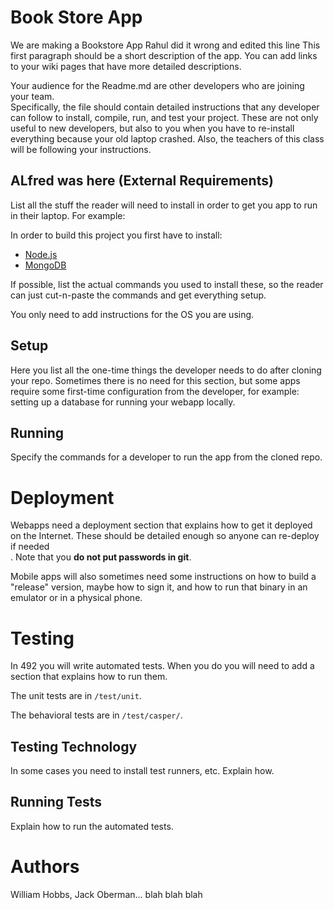 # Book Store App

We are making a Bookstore App 
Rahul did it wrong and edited this line This first paragraph should be a short description of the app. You can add links to your wiki pages that have more detailed descriptions.  

Your audience for the Readme.md are other developers who are joining your team.  
Specifically, the file should contain detailed instructions that any developer can follow to install, compile, run, and test your project. These are not only useful to new developers, but also to you when you have to re-install everything because your old laptop crashed. Also, the teachers of this class will be following your instructions.  

## ALfred was here (External Requirements)

List all the stuff the reader will need to install in order to get you app to run in their laptop. For example:  

In order to build this project you first have to install:

* [Node.js](https://nodejs.org/en/)
* [MongoDB](https://www.mongodb.com/)

If possible, list the actual commands you used to install these, so the reader can just cut-n-paste the commands and get everything setup.  

You only need to add instructions for the OS you are using.

## Setup

Here you list all the one-time things the developer needs to do after cloning your repo. Sometimes there is no need for this section, but some apps require some first-time configuration from the developer, for example: setting up a database for running your webapp locally.  

## Running

Specify the commands for a developer to run the app from the cloned repo.

# Deployment

Webapps need a deployment section that explains how to get it deployed on the Internet. These should be detailed enough so anyone can re-deploy if needed  
. Note that you **do not put passwords in git**. 

Mobile apps will also sometimes need some instructions on how to build a
"release" version, maybe how to sign it, and how to run that binary in an
emulator or in a physical phone.

# Testing

In 492 you will write automated tests. When you do you will need to add a 
section that explains how to run them.

The unit tests are in `/test/unit`.

The behavioral tests are in `/test/casper/`.

## Testing Technology

In some cases you need to install test runners, etc. Explain how.

## Running Tests

Explain how to run the automated tests.

# Authors

William Hobbs, Jack Oberman... blah blah blah
